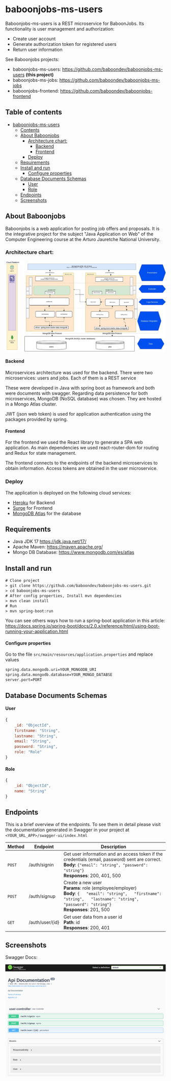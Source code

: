 # baboonjobs-ms-users
Baboonjobs-ms-users is  a REST microservice for BaboonJobs. Its functionality is user management and authorization:
* Create user account
* Generate authorization token for registered users
* Return user information



See Baboonjobs projects:
* baboonjobs-ms-users: https://github.com/baboondev/baboonjobs-ms-users **(this project)**
* baboonjobs-ms-jobs: https://github.com/baboondev/baboonjobs-ms-jobs
* baboonjobs-frontend: https://github.com/baboondev/baboonjobs-frontend

## Table of contents

- [baboonjobs-ms-users](#baboonjobs-ms-users)
  * [Contents](#contents)
  * [About Baboonjobs](#about-baboonjobs)
    + [Architecture chart:](#architecture-chart-)
      - [Backend](#backend)
      - [Frontend](#frontend)
    + [Deploy](#deploy)
  * [Requirements](#requirements)
  * [Install and run](#install-and-run)
      - [Configure properties](#configure-properties)
  * [Database Documents Schemas](#database-documents-schemas)
      - [User](#user)
      - [Role](#role)
  * [Endpoints](#endpoints)
  * [Screenshots](#screenshots)

## About Baboonjobs
Baboonjobs is a web application for posting job offers and proposals. It is the integrative project for the subject "Java Application on Web" of the Computer Engineering course at the Arturo Jauretche National University.

### Architecture chart:
![arch](docs/baboonjobs-diagram.jpg)

#### Backend

Microservices architecture was used for the backend. There were two microservices: users and jobs. Each of them is a REST service

These were developed in Java with spring boot as framework and both were documents with swagger. 
Regarding data persistence for both microservices, MongoDB (NoSQL database) was chosen. They are hosted in a Mongo Atlas cluster.

JWT (json web token) is used for application authentication using the packages provided by spring.

#### Frontend
For the frontend we used the React library to generate a SPA web application. As main dependencies we used react-router-dom for routing and Redux for state management.

The frontend connects to the endpoints of the backend microservices to obtain information. Access tokens are obtained in the user microservice.

### Deploy
The application is deployed on the following cloud services: 
* [Heroku](https://www.heroku.com/java) for Backend
* [Surge](https://surge.sh/) for Frontend
* [MongoDB Atlas](https://www.mongodb.com/atlas/database) for the database 

## Requirements 

+ Java JDK 17 https://jdk.java.net/17/
+ Apache Maven: https://maven.apache.org/
+ Mongo DB Database: https://www.mongodb.com/es/atlas


## Install and run

```shell
# Clone project
> git clone https://github.com/baboondev/baboonjobs-ms-users.git
> cd baboonjobs-ms-users
# After config properties, Install mvn dependencies
> mvn clean install
# Run
> mvn spring-boot:run
```
You can see others ways how to run a spring-boot application in this article: https://docs.spring.io/spring-boot/docs/2.0.x/reference/html/using-boot-running-your-application.html
#### Configure properties

Go to the file `src/main/resources/application.properties` and replace values
```
spring.data.mongodb.uri=YOUR_MONGODB_URI
spring.data.mongodb.database=YOUR_MONGO_DATABSE
server.port=PORT
```

## Database Documents Schemas
#### User
```javascript
{
	_id: "ObjectId",
	firstname: "String",
	lastname: "String",
	email: "String",
	password: "String",
	role: "Role"
}
```
#### Role
```javascript
{
	_id: "ObjectId",
	name: "String"
}
```

## Endpoints
This is a brief overview of the endpoints. To see them in detail please visit the documentation generated in Swagger in your project at `<YOUR_URL_APP>/swagger-ui/index.html`

| Method | Endpoint        | Description                                                  |
| ------ | --------------- | ------------------------------------------------------------ |
| `POST` | /auth/signin    | Get user information and an access token if the credentials (email, password) sent are correct. <br />**Body:** `{"email": "string", "password": "string"}`<br />**Responses**: 200, 401, 500 |
| `POST` | /auth/signup    | Create a new user<br />**Params**: role (employee/employer)<br />**Body**: `{   "email": "string",   "firstname": "string",   "lastname": "string",   "password": "string"}`<br />**Responses**: 201, 500 |
| `GET`  | /auth/user/{id} | Get user data from a user id<br /> **Path**: id<br />**Responses**: 200, 401 |


## Screenshots

Swagger Docs:

![Swagger docs](docs/ms-users-swagger.png)
